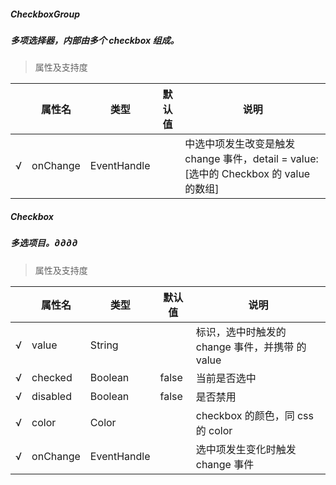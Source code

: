 ##### CheckboxGroup
##### 多项选择器，内部由多个 checkbox 组成。

> 属性及支持度

|     | 属性名 | 类型 | 默认值 | 说明 |
| --- | ---   | ---- | ---   | ---- |
| √ | onChange | EventHandle |   | <CheckboxGroup/>中选中项发生改变是触发 change 事件，detail = value:[选中的 Checkbox 的 value 的数组] |

##### Checkbox
##### 多选项目。∂∂∂∂

> 属性及支持度

|     | 属性名 | 类型 | 默认值 | 说明 |
| --- | ---| --- | --- | ---- |
| √ | value      | String      |   | <Checkbox/>标识，选中时触发<CheckboxGroup/>的 change 事件，并携带 <checkbox/> 的 value |
| √ | checked    | Boolean     | false  | 当前是否选中   |
| √ | disabled   | Boolean     | false  | 是否禁用   |
| √ | color      | Color       |   | checkbox 的颜色，同 css 的 color       |
| √ | onChange | EventHandle |  | 选中项发生变化时触发 change 事件       |

